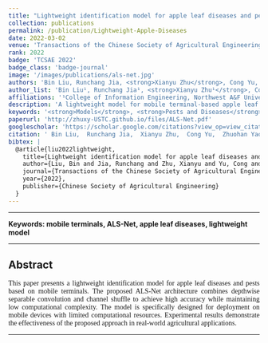 ```yaml
---
title: "Lightweight identification model for apple leaf diseases and pests based on mobile terminals"
collection: publications
permalink: /publication/Lightweight-Apple-Diseases
date: 2022-03-02
venue: 'Transactions of the Chinese Society of Agricultural Engineering (TCSAE)'
rank: 2022
badge: 'TCSAE 2022'
badge_class: 'badge-journal'
image: '/images/publications/als-net.jpg'
authors: 'Bin Liu, Runchang Jia, <strong>Xianyu Zhu</strong>, Cong Yu, Zhuohan Yao, Haixi Zhang, Dongjian He'
author_list: 'Bin Liu¹, Runchang Jia¹, <strong>Xianyu Zhu¹</strong>, Cong Yu¹, Zhuohan Yao¹, Haixi Zhang¹, Dongjian He²'
affiliations: '¹College of Information Engineering, Northwest A&F University, Yangling, China<br>²College of Mechanical and Electronic Engineering, Northwest A&F University, Yangling, China'
description: 'A lightweight model for mobile terminal-based apple leaf disease identification using ALS-Net architecture.'
keywords: '<strong>Models</strong>, <strong>Pests and Diseases</strong>, <strong>Apple Leaves</strong>, <strong>Channel Shuffle</strong>, <strong>Knowledge Distillation</strong>, <strong>Lightweight</strong>, <strong>Real-Time Inference on Mobile Terminal</strong>'
paperurl: 'http://zhuxy-USTC.github.io/files/ALS-Net.pdf'
googlescholar: 'https://scholar.google.com/citations?view_op=view_citation&hl=en&user=DHVjR2oAAAAJ&citation_for_view=DHVjR2oAAAAJ:u5HHmVD_uO8C'
citation: ' Bin Liu,  Runchang Jia,  Xianyu Zhu,  Cong Yu,  Zhuohan Yao,  Haixi Zhang,  Dongjian He, &quot;Lightweight identification model for apple leaf diseases and pests based on mobile terminals.&quot; Transactions of the Chinese Society of Agricultural Engineering, 2022.'
bibtex: |
  @article{liu2022lightweight,
    title={Lightweight identification model for apple leaf diseases and pests based on mobile terminals},
    author={Liu, Bin and Jia, Runchang and Zhu, Xianyu and Yu, Cong and Yao, Zhuohan and Zhang, Haixi and He, Dongjian},
    journal={Transactions of the Chinese Society of Agricultural Engineering},
    year={2022},
    publisher={Chinese Society of Agricultural Engineering}
  }
---
```



--------

**Keywords: mobile terminals, ALS-Net, apple leaf diseases, lightweight model**


--------

## Abstract
<div style="font-family: 'Times New Roman', Times, serif;">
<p style="text-align: justify;">
This paper presents a lightweight identification model for apple leaf diseases and pests based on mobile terminals. The proposed ALS-Net architecture combines depthwise separable convolution and channel shuffle to achieve high accuracy while maintaining low computational complexity. The model is specifically designed for deployment on mobile devices with limited computational resources. Experimental results demonstrate the effectiveness of the proposed approach in real-world agricultural applications.
</p>
</div>


--------
